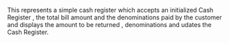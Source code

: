 This represents a simple cash register which accepts an initialized Cash Register , the total bill amount and the denominations paid by the customer and displays the amount to be returned , denominations and udates the Cash Register.
